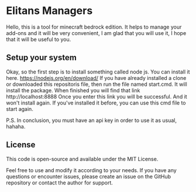 # Elitans Managers
Hello, this is a tool for minecraft bedrock edition. It helps to manage your add-ons and it will be very convenient, I am glad that you will use it, I hope that it will be useful to you.

## Setup your system
Okay, so the first step is to install something called node js. You can install it here. https://nodejs.org/en/download/ If you have already installed a clone or downloaded this repositoris file, then run the file named start.cmd. It will install the package. When finished you will find that link http://localhost:8888 Once you enter this link you will be successful. And it won't install again. If you've installed it before, you can use this cmd file to start again.

P.S. In conclusion, you must have an api key in order to use it as usual, hahaha.

## License
This code is open-source and available under the MIT License.

Feel free to use and modify it according to your needs. If you have any questions or encounter issues, please create an issue on the GitHub repository or contact the author for support.